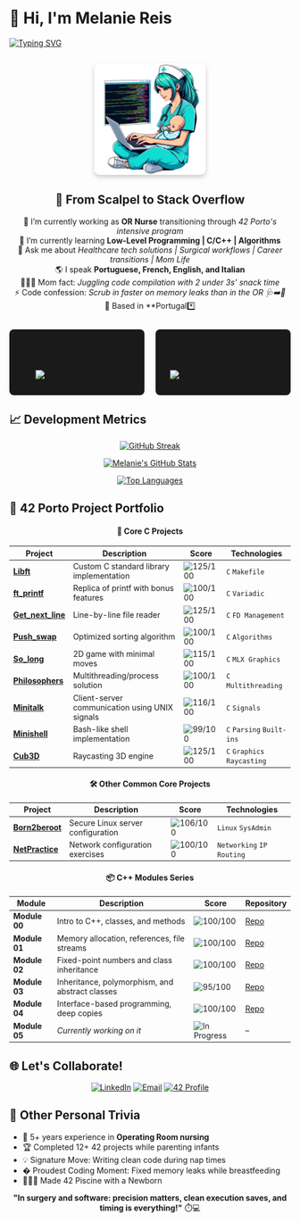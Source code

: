 # 👋 Hi, I'm Melanie Reis
  
[![Typing SVG](https://readme-typing-svg.demolab.com?font=Bytesized&size=26&duration=3000&pause=1000&width=435&lines=42+Porto+Core+Student;Operating+Room+Nurse+-%3E+Developer;Multilingual+Tech+Enthusiast;Mother+of+2+Under+3;Dreams+of+Bridging+Health+%26+Tech)](https://git.io/typing-svg)

<!-- Introduction Section -->
<div align="center" style="margin: 2em 0;"> 
  <img src="https://github.com/melaniereis/melaniereis/blob/main/mel.png?raw=true" width="200" style="border-radius: 10px; box-shadow: 0 4px 8px rgba(0,0,0,0.2);"> 
  <h2>🏥 From Scalpel to Stack Overflow</h2> 
  
🔭 I’m currently working as **OR Nurse** transitioning through *42 Porto's intensive program*  
🌱 I’m currently learning **Low-Level Programming | C/C++ | Algorithms**  
💬 Ask me about *Healthcare tech solutions | Surgical workflows | Career transitions | Mom Life*  
🌎 I speak **Portuguese, French, English, and Italian**  
👩👧👦 Mom fact: *Juggling code compilation with 2 under 3s' snack time*  
⚡ Code confession: *Scrub in faster on memory leaks than in the OR 🩺➡️🐛*  
📍 Based in **Portugal*️⃣
</div> 


<!-- Skills Section -->
<div style="display: flex; flex-wrap: wrap; gap: 20px; justify-content: center; margin: 1em 0;"> 
  <div style="flex: 1 1 200px; padding: 1em; background: #1a1a1a; border-radius: 8px; text-align: center;"> 
    <h3>Core Competencies</h3> 
    <p> 
      <img src="https://skillicons.dev/icons?i=c,cpp,bash,linux,git" alt="Core Competencies" /> 
    </p> 
  </div> 
  <div style="flex: 1 1 200px; padding: 1em; background: #1a1a1a; border-radius: 8px; text-align: center;"> 
    <h3>Development Environment</h3> 
    <p> 
      <img src="https://skillicons.dev/icons?i=vscode,github" alt="Development Environment" /> 
    </p> 
  </div> 
</div>

<!-- Stats Section -->
<div style="margin: 2em 0;">

<!-- Stats Section -->
## 📈 Development Metrics

<div align="center"> 
  
  [![GitHub Streak](http://github-readme-streak-stats.herokuapp.com?user=melaniereis&theme=blueberry&background=0D1117&border=444)](https://git.io/streak-stats)
  
  [![Melanie's GitHub Stats](https://github-readme-stats.vercel.app/api?username=melaniereis&show_icons=true&theme=blueberry&include_all_commits=true&bg_color=0D1117)](https://github.com/melaniereis) 
  
  [![Top Languages](https://github-readme-stats.vercel.app/api/top-langs/?username=melaniereis&layout=compact&theme=blueberry&bg_color=0D1117&langs_count=8)](https://github.com/melaniereis) 
  
</div>
<!-- Projects Section -->

## 🏅 42 Porto Project Portfolio

<div align="center">

#### 🔧 Core C Projects

| Project | Description | Score | Technologies |
|---------|-------------|-------|--------------|
| **[Libft](https://github.com/melaniereis/libft)** | Custom C standard library implementation | ![125/100](https://img.shields.io/badge/125%2F100-brightgreen) | `C` `Makefile` |
| **[ft_printf](https://github.com/melaniereis/42_ft_printf)** | Replica of printf with bonus features | ![100/100](https://img.shields.io/badge/100%2F100-brightgreen) | `C` `Variadic` |
| **[Get_next_line](https://github.com/melaniereis/42_get_next_line)** | Line-by-line file reader | ![125/100](https://img.shields.io/badge/125%2F100-brightgreen) | `C` `FD Management` |
| **[Push_swap](https://github.com/melaniereis/42_push_swap)** | Optimized sorting algorithm | ![100/100](https://img.shields.io/badge/100%2F100-brightgreen) | `C` `Algorithms` |
| **[So_long](https://github.com/melaniereis/42_so_long)** | 2D game with minimal moves | ![115/100](https://img.shields.io/badge/115%2F100-green) | `C` `MLX Graphics` |
| **[Philosophers](https://github.com/melaniereis/42_philosophers)** | Multithreading/process solution | ![100/100](https://img.shields.io/badge/100%2F100-brightgreen) | `C` `Multithreading` |
| **[Minitalk](https://github.com/melaniereis/42_minitalk)** | Client-server communication using UNIX signals | ![116/100](https://img.shields.io/badge/116%2F100-green) | `C` `Signals` |
| **[Minishell](https://github.com/melaniereis/42_Minishell)** | Bash-like shell implementation | ![99/100](https://img.shields.io/badge/99%2F100-green) | `C` `Parsing` `Built-ins` |
| **[Cub3D](https://github.com/m3reil3s/42_Cub3d)** | Raycasting 3D engine | ![125/100](https://img.shields.io/badge/125%2F100-brightgreen) | `C` `Graphics` `Raycasting` |

#### 🛠️ Other Common Core Projects

| Project | Description | Score | Technologies |
|---------|-------------|-------|--------------|
| **[Born2beroot](https://github.com/melaniereis/)** | Secure Linux server configuration | ![106/100](https://img.shields.io/badge/106%2F100-green) | `Linux` `SysAdmin` |
| **[NetPractice](https://github.com/melaniereis/42_NetPractice)** | Network configuration exercises | ![100/100](https://img.shields.io/badge/100%2F100-brightgreen) | `Networking` `IP Routing` |

#### 📦 C++ Modules Series

| Module | Description | Score | Repository |
|--------|-------------|-------|------------|
| **Module 00** | Intro to C++, classes, and methods | ![100/100](https://img.shields.io/badge/100%2F100-brightgreen) | [Repo](https://github.com/melaniereis/42_CPP_Module00) |
| **Module 01** | Memory allocation, references, file streams | ![100/100](https://img.shields.io/badge/100%2F100-brightgreen) | [Repo](https://github.com/melaniereis/42_CPP_Module01) |
| **Module 02** | Fixed-point numbers and class inheritance | ![100/100](https://img.shields.io/badge/100%2F100-brightgreen) | [Repo](https://github.com/melaniereis/42_CPP_Module02) |
| **Module 03** | Inheritance, polymorphism, and abstract classes | ![95/100](https://img.shields.io/badge/95%2F100-yellow) | [Repo](https://github.com/melaniereis/42_CPP_Module03) |
| **Module 04** | Interface-based programming, deep copies | ![100/100](https://img.shields.io/badge/100%2F100-brightgreen) | [Repo](https://github.com/melaniereis/42_CPP_Module04) |
| **Module 05** | *Currently working on it* | ![In Progress](https://img.shields.io/badge/In_Progress-blue) | – |


</div>
<!-- Connect Section -->

## 🌐 Let's Collaborate!

<div align="center">

[![LinkedIn](https://img.shields.io/badge/LinkedIn-Connect-0A66C2?style=for-the-badge&logo=linkedin)](https://www.linkedin.com/in/melanie-ferraz-reis-622229a5)
[![Email](https://img.shields.io/badge/Email-Contact-EA4335?style=for-the-badge&logo=gmail)](mailto:melanie.ferraz@ua.pt)
[![42 Profile](https://img.shields.io/badge/42_Porto-Profile-000000?style=for-the-badge&logo=42)](https://42porto.com)

</div>

<!-- Fun Facts -->
## 🎯 Other Personal Trivia

- 🏥 5+ years experience in **Operating Room nursing**
- 🏆 Completed 12+ 42 projects while parenting infants
- 💡 Signature Move: Writing clean code during nap times
- � Proudest Coding Moment: Fixed memory leaks while breastfeeding
- 👩👧👦 Made 42 Piscine with a Newborn

<!-- Footer -->
<div align="center">
  
**"In surgery and software: precision matters, clean execution saves, and timing is everything!"** ⏱️💻

</div>
